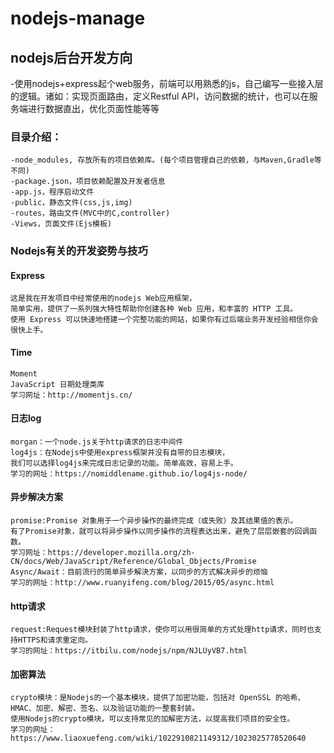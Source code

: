 # nodejs-manage
## nodejs后台开发方向
-使用nodejs+express起个web服务，前端可以用熟悉的js，自己编写一些接入层的逻辑。诸如：实现页面路由，定义Restful API，访问数据的统计，也可以在服务端进行数据直出，优化页面性能等等
### 目录介绍：
	-node_modules, 存放所有的项目依赖库。(每个项目管理自己的依赖，与Maven,Gradle等不同)
	-package.json，项目依赖配置及开发者信息
	-app.js，程序启动文件
	-public，静态文件(css,js,img)
	-routes，路由文件(MVC中的C,controller)
	-Views，页面文件(Ejs模板)
### Nodejs有关的开发姿势与技巧
#### Express
```
这是我在开发项目中经常使用的nodejs Web应用框架，
简单实用，提供了一系列强大特性帮助你创建各种 Web 应用，和丰富的 HTTP 工具。
使用 Express 可以快速地搭建一个完整功能的网站，如果你有过后端业务开发经验相信你会很快上手。
```
#### Time
```
Moment
JavaScript 日期处理类库
学习网址：http://momentjs.cn/
```
#### 日志log
```
morgan：一个node.js关于http请求的日志中间件
log4js：在Nodejs中使用express框架并没有自带的日志模块，
我们可以选择log4js来完成日志记录的功能。简单高效，容易上手。
学习的网址：https://nomiddlename.github.io/log4js-node/
```
#### 异步解决方案
```
promise:Promise 对象用于一个异步操作的最终完成（或失败）及其结果值的表示。
有了Promise对象，就可以将异步操作以同步操作的流程表达出来，避免了层层嵌套的回调函数。
学习网址：https://developer.mozilla.org/zh-CN/docs/Web/JavaScript/Reference/Global_Objects/Promise
Async/Await：目前流行的简单异步解決方案，以同步的方式解决异步的烦恼
学习的网址：http://www.ruanyifeng.com/blog/2015/05/async.html
```
#### http请求
```
request:Request模块封装了http请求，使你可以用很简单的方式处理http请求，同时也支持HTTPS和请求重定向。
学习的网址：https://itbilu.com/nodejs/npm/NJLUyVB7.html
```
#### 加密算法
```
crypto模块：是Nodejs的一个基本模块，提供了加密功能，包括对 OpenSSL 的哈希、HMAC、加密、解密、签名、以及验证功能的一整套封装。
使用Nodejs的crypto模块，可以支持常见的加解密方法，以提高我们项目的安全性。
学习的网址：https://www.liaoxuefeng.com/wiki/1022910821149312/1023025778520640
```



